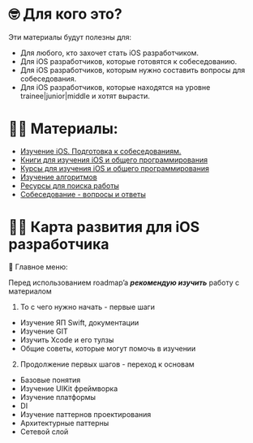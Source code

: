 # 🤓 Для кого это?

Эти материалы будут полезны для:
* Для любого, кто захочет стать iOS разработчиком.
* Для iOS разработчиков, которые готовятся к собеседованию.
* Для iOS разработчиков, которым нужно составить вопросы для собеседования.
* Для iOS разработчиков, которые находятся на уровне trainee|junior|middle и хотят вырасти.

# 👨‍🎓 Материалы:
- [Изучение iOS. Подготовка к собеседованиям.](https://github.com/SomeStay07/iOS-Developer-Roadmap/blob/main/roadmap/Articles.md)
- [Книги для изучения iOS и общего программирования](https://github.com/SomeStay07/iOS-Developer-Roadmap/blob/main/roadmap/books/Book%20list.md)
- [Курсы для изучения iOS и общего программирования](https://github.com/SomeStay07/iOS-Developer-Roadmap/blob/main/roadmap/courses/Courses%20list.md)
- [Изучение алгоритмов](https://github.com/SomeStay07/iOS-Developer-Roadmap/tree/main/algorithms)
- [Ресурсы для поиска работы](https://github.com/SomeStay07/iOS-Developer-Roadmap/blob/main/other/Job%20resources.md)
- [Собеседование - вопросы и ответы](https://github.com/SomeStay07/iOS-Developer-Roadmap/blob/main/other/Interview%20Questions.md)

# 👨‍💻 Карта развития для iOS разработчика

📘 Главное меню:

Перед использованием roadmap’a ***рекомендую изучить*** работу с материалом
 1.  То с чего нужно начать - первые шаги 
 - Изучение ЯП Swift, документации 
 - Изучение GIT 
 - Изучить Xcode и его тулзы 
 - Общие советы, которые могут помочь в изучении 
 2.  Продолжение первых шагов - переход к основам 
 - Базовые понятия 
 - Изучение UIKit фреймворка
 - Изучение платформы 
 - DI 
 - Изучение паттернов проектирования 
 - Архитектурные паттерны 
 - Сетевой слой 
